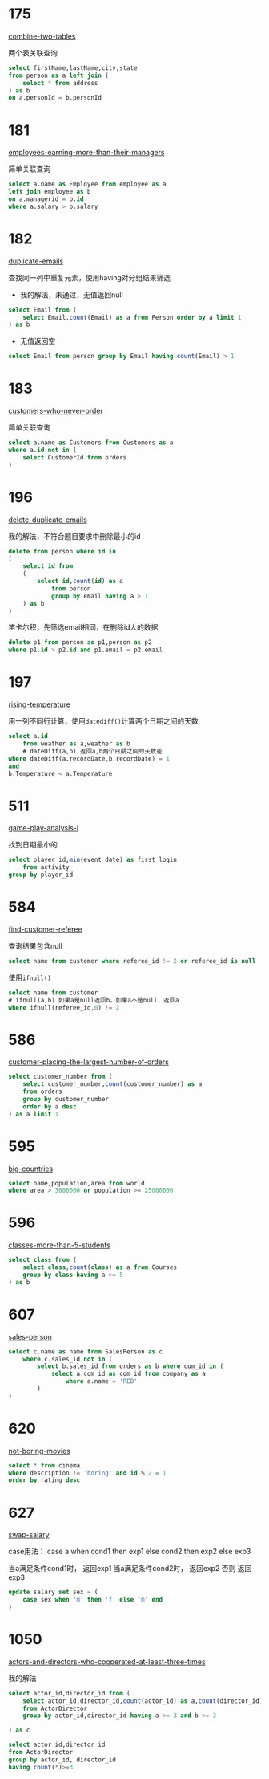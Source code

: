 # 175

[combine-two-tables](https://leetcode.cn/problems/combine-two-tables/)

两个表关联查询

```sql
select firstName,lastName,city,state 
from person as a left join (
    select * from address
) as b
on a.personId = b.personId
```

# 181

[employees-earning-more-than-their-managers](https://leetcode.cn/problems/employees-earning-more-than-their-managers/)

简单关联查询

```sql
select a.name as Employee from employee as a 
left join employee as b
on a.managerid = b.id
where a.salary > b.salary
```

# 182

[duplicate-emails](https://leetcode.cn/problems/duplicate-emails/)

查找同一列中重复元素，使用having对分组结果筛选

- 我的解法，未通过，无值返回null

```sql
select Email from (
    select Email,count(Email) as a from Person order by a limit 1
) as b
```

- 无值返回空

```sql
select Email from person group by Email having count(Email) > 1
```

# 183

[customers-who-never-order](https://leetcode.cn/problems/customers-who-never-order/)

简单关联查询

```sql
select a.name as Customers from Customers as a
where a.id not in (
    select CustomerId from orders
)
```

# 196

[delete-duplicate-emails](https://leetcode.cn/problems/delete-duplicate-emails/)

我的解法，不符合题目要求中删除最小的id

```sql
delete from person where id in 
(
    select id from
    (
        select id,count(id) as a 
            from person 
            group by email having a > 1
    ) as b
)
```

笛卡尔积，先筛选email相同，在删除id大的数据

```sql
delete p1 from person as p1,person as p2
where p1.id > p2.id and p1.email = p2.email
```

# 197

[rising-temperature](https://leetcode.cn/problems/rising-temperature/)

用一列不同行计算，使用`datediff()`计算两个日期之间的天数

```sql
select a.id 
    from weather as a,weather as b
    # dateDiff(a,b) 返回a,b两个日期之间的天数差
where dateDiff(a.recordDate,b.recordDate) = 1
and 
b.Temperature < a.Temperature
```

# 511

[game-play-analysis-i](https://leetcode.cn/problems/game-play-analysis-i/)

找到日期最小的

```sql
select player_id,min(event_date) as first_login
    from activity
group by player_id
```

# 584

[find-customer-referee](https://leetcode.cn/problems/find-customer-referee/)

查询结果包含null

```sql
select name from customer where referee_id != 2 or referee_id is null
```

使用`ifnull()`

```sql
select name from customer 
# ifnull(a,b) 如果a是null返回b，如果a不是null，返回a
where ifnull(referee_id,0) != 2
```

# 586

[customer-placing-the-largest-number-of-orders](https://leetcode.cn/problems/customer-placing-the-largest-number-of-orders/)

```sql
select customer_number from (
    select customer_number,count(customer_number) as a
    from orders
    group by customer_number
    order by a desc
) as a limit 1
```

# 595

[big-countries](https://leetcode.cn/problems/big-countries/)

```sql
select name,population,area from world 
where area > 3000000 or population >= 25000000
```

# 596

[classes-more-than-5-students](https://leetcode.cn/problems/classes-more-than-5-students/)

```sql
select class from (
    select class,count(class) as a from Courses
    group by class having a >= 5
) as b
```

# 607

[sales-person](https://leetcode.cn/problems/sales-person/)

```sql
select c.name as name from SalesPerson as c 
    where c.sales_id not in (
        select b.sales_id from orders as b where com_id in (
            select a.com_id as com_id from company as a
                where a.name = 'RED'
        )
)
```

# 620

[not-boring-movies](https://leetcode.cn/problems/not-boring-movies/)

```sql
select * from cinema 
where description != 'boring' and id % 2 = 1 
order by rating desc
```

# 627

[swap-salary](https://leetcode.cn/problems/swap-salary/)

case用法： case a when cond1 then exp1 else cond2 then exp2 else exp3

当a满足条件cond1时， 返回exp1 当a满足条件cond2时， 返回exp2 否则 返回exp3

```sql
update salary set sex = (
    case sex when 'm' then 'f' else 'm' end
)
```

# 1050

[actors-and-directors-who-cooperated-at-least-three-times](https://leetcode.cn/problems/actors-and-directors-who-cooperated-at-least-three-times/)

我的解法

```sql
select actor_id,director_id from (
    select actor_id,director_id,count(actor_id) as a,count(director_id) as b
    from ActorDirector
	group by actor_id,director_id having a >= 3 and b >= 3

) as c
```

```sql
select actor_id,director_id
from ActorDirector
group by actor_id, director_id
having count(*)>=3
```

